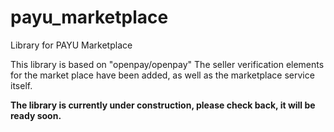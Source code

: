 # payu_marketplace
Library for PAYU Marketplace

This library is based on "openpay/openpay"
The seller verification elements for the market place have been added, as well as the marketplace service itself.

__The library is currently under construction, please check back, it will be ready soon.__